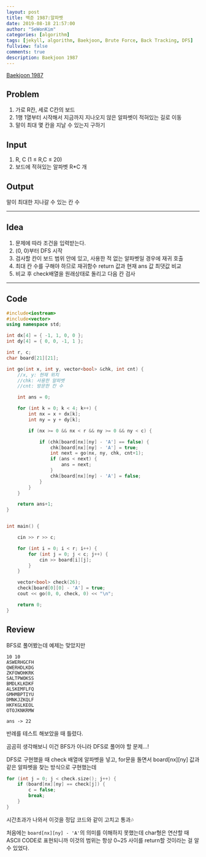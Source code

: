 ```yaml
---
layout: post
title: 백준 1987:알파벳
date: 2019-08-18 21:57:00
author: "SeWonKim"
categories: [algorithm]
tags: [jekyll, algorithm, Baekjoon, Brute Force, Back Tracking, DFS]
fullview: false
comments: true
description: Baekjoon 1987
---
```


[Baekjoon 1987](https://www.acmicpc.net/problem/1987)

## Problem

1. 가로 R칸, 세로 C칸의 보드
2. 1행 1열부터 시작해서 지금까지 지나오지 않은 알파벳이 적혀있는 길로 이동
3. 말이 최대 몇 칸을 지날 수 있는지 구하기

## Input

1. R, C (1 ≤ R,C ≤ 20)
2. 보드에 적혀있는 알파벳 R\*C 개

## Output

말이 최대한 지나갈 수 있는 칸 수

---

## Idea

1. 문제에 따라 조건을 입력받는다.
2. (0, 0)부터 DFS 시작
3. 검사할 칸이 보드 범위 안에 있고, 사용한 적 없는 알파벳일 경우에 재귀 호출
4. 최대 칸 수를 구해야 하므로 재귀함수 return 값과 현재 ans 값 최댓값 비교
5. 비교 후 check배열을 원래상태로 돌리고 다음 칸 검사

---

## Code

```cpp
#include<iostream>
#include<vector>
using namespace std;

int dx[4] = { -1, 1, 0, 0 };
int dy[4] = { 0, 0, -1, 1 };

int r, c;
char board[21][21];

int go(int x, int y, vector<bool> &chk, int cnt) {
	//x, y: 현재 위치
	//chk: 사용한 알파벳
	//cnt: 방문한 칸 수

	int ans = 0;

	for (int k = 0; k < 4; k++) {
		int nx = x + dx[k];
		int ny = y + dy[k];

		if (nx >= 0 && nx < r && ny >= 0 && ny < c) {

			if (chk[board[nx][ny] - 'A'] == false) {
				chk[board[nx][ny] - 'A'] = true;
				int next = go(nx, ny, chk, cnt+1);
				if (ans < next) {
					ans = next;
				}
				chk[board[nx][ny] - 'A'] = false;
			}
		}
	}

	return ans+1;
}


int main() {

	cin >> r >> c;

	for (int i = 0; i < r; i++) {
		for (int j = 0; j < c; j++) {
			cin >> board[i][j];
		}
	}

	vector<bool> check(26);
	check[board[0][0] - 'A'] = true;
	cout << go(0, 0, check, 0) << "\n";

	return 0;
}
```

## Review

BFS로 풀어봤는데 예제는 맞았지만

```
10 10
ASWERHGCFH
QWERHDLKDG
ZKFOWOHKRK
SALTPWOKSS
BMDLKLKDKF
ALSKEMFLFQ
GMHMBPTIYU
DMNKJZKQLF
HKFKGLKEOL
OTOJKNKRMW

ans -> 22
```

반례를 테스트 해보았을 때 틀렸다.

곰곰히 생각해보니 이건 BFS가 아니라 DFS로 풀어야 할 문제...!

DFS로 구현했을 때 check 배열에 알파벳을 넣고, for문을 돌면서 board[nx][ny] 값과 같은 알파벳을 찾는 방식으로 구현했는데

```cpp
for (int j = 0; j < check.size(); j++) {
	if (board[nx][ny] == check[j]) {
		c = false;
		break;
	}
}
```

시간초과가 나와서 이것을 정답 코드와 같이 고치고 통과🎶

처음에는 `board[nx][ny] - 'A'`의 의미를 이해하지 못했는데 char형은 연산할 때 ASCII CODE로 표현되니까
이것의 범위는 항상 0~25 사이를 return할 것이라는 걸 알 수 있었다.

